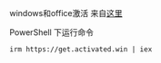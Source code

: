

windows和office激活 来自[这里](https://github.com/massgravel/Microsoft-Activation-Scripts)

 PowerShell 下运行命令  

 ```
irm https://get.activated.win | iex
```

